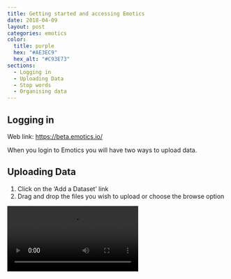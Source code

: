 ```yaml
---
title: Getting started and accessing Emotics
date: 2018-04-09
layout: post
categories: emotics
color:
  title: purple
  hex: "#AE3EC9"
  hex_alt: "#C93E73"
sections:
  - Logging in
  - Uploading Data
  - Stop words
  - Organising data
---
```


## <a id="logging-in"></a>Logging in

Web link: https://beta.emotics.io/

When you login to Emotics you will have two ways to upload data.

## <a id="uploading-data"></a>Uploading Data

1. Click on the ‘Add a Dataset’ link
2. Drag and drop the files you wish to upload or choose the browse option

<video autoplay loop>
  <source src="{{site.baseurl}}/assets/images/drag-drop.mp4" type="video/mp4">
  <source src="movie.ogg" type="video/ogg">
Your browser does not support the video tag.
</video>
